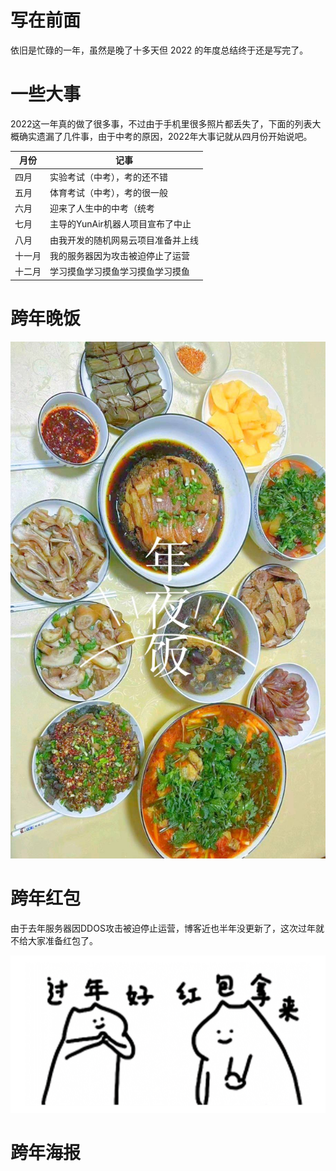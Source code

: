 # 写在前面

依旧是忙碌的一年，虽然是晚了十多天但 2022 的年度总结终于还是写完了。

# 一些大事

2022这一年真的做了很多事，不过由于手机里很多照片都丢失了，下面的列表大概确实遗漏了几件事，由于中考的原因，2022年大事记就从四月份开始说吧。

| 月份 | 记事 |
| ---- | ---- |
| 四月 | 实验考试（中考），考的还不错 |
| 五月 | 体育考试（中考），考的很一般 |
| 六月 | 迎来了人生中的中考（统考 |
| 七月 | 主导的YunAir机器人项目宣布了中止 |
| 八月 | 由我开发的随机网易云项目准备并上线 |
| 十一月 | 我的服务器因为攻击被迫停止了运营 |
| 十二月 | 学习摸鱼学习摸鱼学习摸鱼学习摸鱼 |

# 跨年晚饭

![跨年晚饭](/docs/assets/header/post-3.jpg)

# 跨年红包

由于去年服务器因DDOS攻击被迫停止运营，博客近也半年没更新了，这次过年就不给大家准备红包了。

![跨年红包](/docs/assets/images/post-3/cab1cf87c2e71234.jpg)

# 跨年海报


